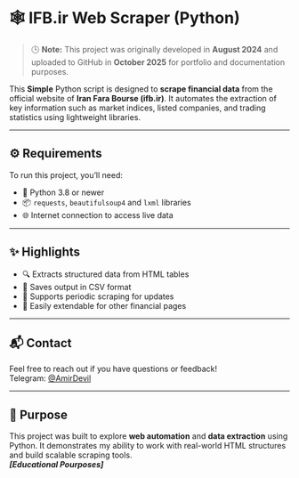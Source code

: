 # 🕸️ IFB.ir Web Scraper (Python)

> 🕒 **Note:** This project was originally developed in **August 2024** and uploaded to GitHub in **October 2025** for portfolio and documentation purposes.

This **Simple** Python script is designed to **scrape financial data** from the official website of **Iran Fara Bourse (ifb.ir)**. It automates the extraction of key information such as market indices, listed companies, and trading statistics using lightweight libraries.

---

## ⚙️ Requirements

To run this project, you’ll need:

- 🐍 Python 3.8 or newer  
- 📦 `requests`, `beautifulsoup4` and `lxml` libraries  
- 🌐 Internet connection to access live data

---

## ✨ Highlights

- 🔍 Extracts structured data from HTML tables  
- 📁 Saves output in CSV format  
- 🔄 Supports periodic scraping for updates  
- 🧩 Easily extendable for other financial pages

---

## 📬 Contact

Feel free to reach out if you have questions or feedback!  
Telegram: [@AmirDevil](https://t.me/AmirDevil)

---

## 🚀 Purpose

This project was built to explore **web automation** and **data extraction** using Python. It demonstrates my ability to work with real-world HTML structures and build scalable scraping tools.<br/>**_[Educational Pourposes]_**
